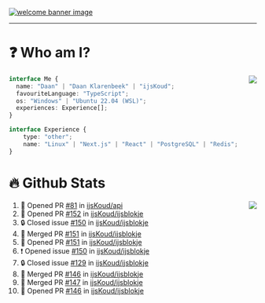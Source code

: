<h1 align="center" style="display:none;"></h1>

<a href="https://ijskoud.dev/"><img src="https://cdn.ijskoud.dev/files/IIcds5oPKl.png" alt="welcome banner image" /></a>

---

# ❓ Who am I?

<img align="right" src="http://gh-stats.ijskoud.dev/api/top-langs?username=ijsKoud&cache_seconds=1800&layout=compact&hide_border=true&hide_rank=true&show_icons=true&theme=dark&title_color=ffffff&hide_border=true&locale=en" />

```typescript
interface Me {
  name: "Daan" | "Daan Klarenbeek" | "ijsKoud";
  favouriteLanguage: "TypeScript";
  os: "Windows" | "Ubuntu 22.04 (WSL)";
  experiences: Experience[];
}

interface Experience {
    type: "other";
    name: "Linux" | "Next.js" | "React" | "PostgreSQL" | "Redis";
}
```

# 🔥 Github Stats

<img align="right" src="http://gh-stats.ijskoud.dev/api? username=ijsKoud&cache_seconds=1800&hide_border=true&hide_rank=true&show_icons=true&theme=dark&title_color=ffffff&hide_border=true&locale=en">

<!--START_SECTION:activity-->
1. 💪 Opened PR [#81](https://github.com/ijsKoud/api/pull/81) in [ijsKoud/api](https://github.com/ijsKoud/api)
2. 💪 Opened PR [#152](https://github.com/ijsKoud/ijsblokje/pull/152) in [ijsKoud/ijsblokje](https://github.com/ijsKoud/ijsblokje)
3. 🔒 Closed issue [#150](https://github.com/ijsKoud/ijsblokje/issues/150) in [ijsKoud/ijsblokje](https://github.com/ijsKoud/ijsblokje)
4. 🎉 Merged PR [#151](https://github.com/ijsKoud/ijsblokje/pull/151) in [ijsKoud/ijsblokje](https://github.com/ijsKoud/ijsblokje)
5. 💪 Opened PR [#151](https://github.com/ijsKoud/ijsblokje/pull/151) in [ijsKoud/ijsblokje](https://github.com/ijsKoud/ijsblokje)
6. ❗ Opened issue [#150](https://github.com/ijsKoud/ijsblokje/issues/150) in [ijsKoud/ijsblokje](https://github.com/ijsKoud/ijsblokje)
7. 🔒 Closed issue [#129](https://github.com/ijsKoud/ijsblokje/issues/129) in [ijsKoud/ijsblokje](https://github.com/ijsKoud/ijsblokje)
8. 🎉 Merged PR [#146](https://github.com/ijsKoud/ijsblokje/pull/146) in [ijsKoud/ijsblokje](https://github.com/ijsKoud/ijsblokje)
9. 🎉 Merged PR [#147](https://github.com/ijsKoud/ijsblokje/pull/147) in [ijsKoud/ijsblokje](https://github.com/ijsKoud/ijsblokje)
10. 💪 Opened PR [#146](https://github.com/ijsKoud/ijsblokje/pull/146) in [ijsKoud/ijsblokje](https://github.com/ijsKoud/ijsblokje)
<!--END_SECTION:activity-->

<h1 align="center" style="display:none;"></h1>
